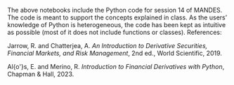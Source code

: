 The above notebooks include the Python code for session 14 of MANDES. The code is meant to support the concepts explained in class. As the users’ knowledge of Python is heterogeneous, the code has been kept as intuitive as possible (most of it does not include functions or classes). References:

Jarrow, R. and Chatterjea, A. $\textit{An Introduction to Derivative Securities, Financial Markets, and Risk Management}$, 2nd ed., World Scientific, 2019.

Al\{o'}s, E. and Merino, R. $\textit{Introduction to Financial Derivatives with Python}$, Chapman & Hall, 2023. 
